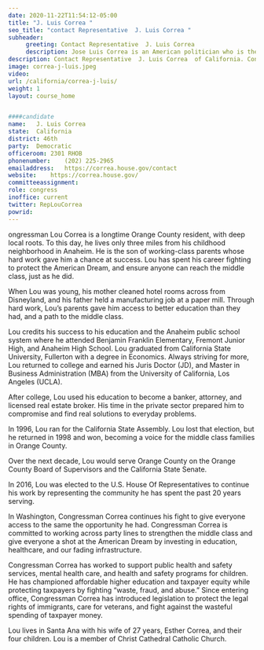 ```yaml
---
date: 2020-11-22T11:54:12-05:00
title: "J. Luis Correa "
seo_title: "contact Representative  J. Luis Correa "
subheader:
     greeting: Contact Representative  J. Luis Correa  
     description: Jose Luis Correa is an American politician who is the U.S. Representative for California's 46th congressional district. A Democrat, he served as a member of the California State Senate, representing the 34th Senate district.
description: Contact Representative  J. Luis Correa  of California. Contact information for J. Luis Correa  includes email address, phone number, and mailing address.
image: correa-j-luis.jpeg
video: 
url: /california/correa-j-luis/
weight: 1
layout: course_home


####candidate
name:	J. Luis Correa 
state:	California
district: 46th
party:	Democratic
officeroom:	2301 RHOB
phonenumber:	(202) 225-2965
emailaddress:	https://correa.house.gov/contact
website:	https://correa.house.gov/
committeeassignment: 
role: congress
inoffice: current
twitter: RepLouCorrea
powrid: 
---
```


ongressman Lou Correa is a longtime Orange County resident, with deep local roots. To this day, he lives only three miles from his childhood neighborhood in Anaheim. He is the son of working-class parents whose hard work gave him a chance at success. Lou has spent his career fighting to protect the American Dream, and ensure anyone can reach the middle class, just as he did.



When Lou was young, his mother cleaned hotel rooms across from Disneyland, and his father held a manufacturing job at a paper mill. Through hard work, Lou’s parents gave him access to better education than they had, and a path to the middle class. 

Lou credits his success to his education and the Anaheim public school system where he attended Benjamin Franklin Elementary, Fremont Junior High, and Anaheim High School. Lou graduated from California State University, Fullerton with a degree in Economics. Always striving for more, Lou returned to college and earned his Juris Doctor (JD), and Master in Business Administration (MBA) from the University of California, Los Angeles (UCLA).

After college, Lou used his education to become a banker, attorney, and licensed real estate broker. His time in the private sector prepared him to compromise and find real solutions to everyday problems.

In 1996, Lou ran for the California State Assembly. Lou lost that election, but he returned in 1998 and won, becoming a voice for the middle class families in Orange County. 

Over the next decade, Lou would serve Orange County on the Orange County Board of Supervisors and the California State Senate. 


In 2016, Lou was elected to the U.S. House Of Representatives to continue his work by representing the community he has spent the past 20 years serving. 


In Washington, Congressman Correa continues his fight to give everyone access to the same the opportunity he had. Congressman Correa is committed to working across party lines to strengthen the middle class and give everyone a shot at the American Dream by investing in education, healthcare, and our fading infrastructure. 

Congressman Correa has worked to support public health and safety services, mental health care, and health and safety programs for children. He has championed affordable higher education and taxpayer equity while protecting taxpayers by fighting “waste, fraud, and abuse.” Since entering office, Congressman Correa has introduced legislation to protect the legal rights of immigrants, care for veterans, and fight against the wasteful spending of taxpayer money. 

Lou lives in Santa Ana with his wife of 27 years, Esther Correa, and their four children. Lou is a member of Christ Cathedral Catholic Church.